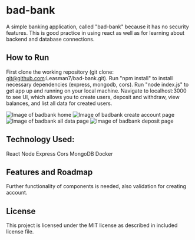 # bad-bank
A simple banking application, called "bad-bank" because it has no security features. This is good practice in using react as well as for learning about backend and database connections. 

## How to Run
First clone the working repository (git clone: git@github.com:Leasman7/bad-bank.git).
Run "npm install" to install necessary dependencies (express, mongodb, cors).
Run "node index.js" to get app up and running on your local machine. Navigate to localhost:3000 to see UI, which allows you to create users, deposit and withdraw, view balances, and list all data for created users.

![Image of badbank home](https://i.postimg.cc/SNTKwQrp/Screenshot-66.png)
![Image of badbank create account page](https://i.postimg.cc/Z5X55f27/Screenshot-67.png)
![Image of badbank all data page](https://i.postimg.cc/cJY4gRNs/Screenshot-68.png)
![Image of badbank deposit page](https://i.postimg.cc/k4mMx2nW/Screenshot-69.png)

## Technology Used:
React
Node
Express
Cors
MongoDB
Docker

## Features and Roadmap
Further functionality of components is needed, also validation for creating account.

## License
This project is licensed under the MIT license as described in included license file.
